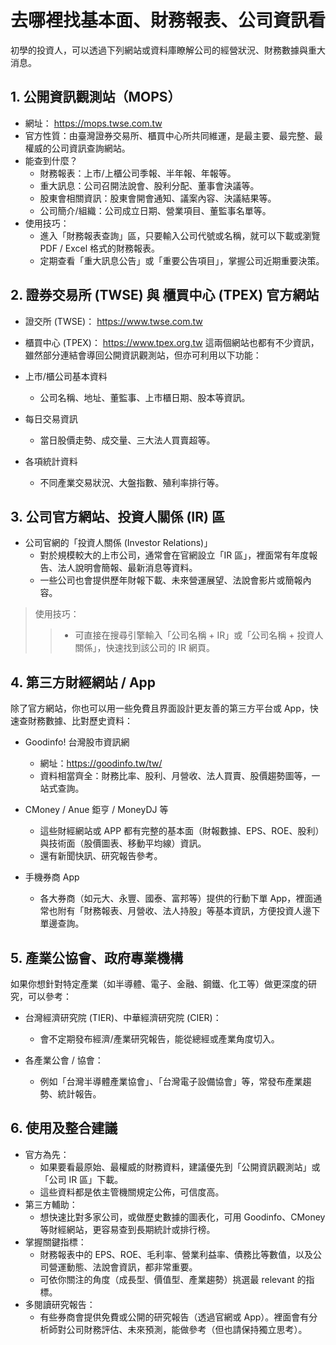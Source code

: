 # 去哪裡找基本面、財務報表、公司資訊看

初學的投資人，可以透過下列網站或資料庫瞭解公司的經營狀況、財務數據與重大消息。

## 1. 公開資訊觀測站（MOPS）

- 網址： https://mops.twse.com.tw
- 官方性質：由臺灣證券交易所、櫃買中心所共同維運，是最主要、最完整、最權威的公司資訊查詢網站。
- 能查到什麼？
  - 財務報表：上市/上櫃公司季報、半年報、年報等。
  - 重大訊息：公司召開法說會、股利分配、董事會決議等。
  - 股東會相關資訊：股東會開會通知、議案內容、決議結果等。
  - 公司簡介/組織：公司成立日期、營業項目、董監事名單等。
- 使用技巧：
  - 進入「財務報表查詢」區，只要輸入公司代號或名稱，就可以下載或瀏覽 PDF / Excel 格式的財務報表。
  - 定期查看「重大訊息公告」或「重要公告項目」，掌握公司近期重要決策。

## 2. 證券交易所 (TWSE) 與 櫃買中心 (TPEX) 官方網站

- 證交所 (TWSE)： https://www.twse.com.tw
- 櫃買中心 (TPEX)： https://www.tpex.org.tw
  這兩個網站也都有不少資訊，雖然部分連結會導回公開資訊觀測站，但亦可利用以下功能：

- 上市/櫃公司基本資料
  - 公司名稱、地址、董監事、上市櫃日期、股本等資訊。
- 每日交易資訊
  - 當日股價走勢、成交量、三大法人買賣超等。
- 各項統計資料
  - 不同產業交易狀況、大盤指數、殖利率排行等。

## 3. 公司官方網站、投資人關係 (IR) 區

- 公司官網的「投資人關係 (Investor Relations)」
  - 對於規模較大的上市公司，通常會在官網設立「IR 區」，裡面常有年度報告、法人說明會簡報、最新消息等資料。
  - 一些公司也會提供歷年財報下載、未來營運展望、法說會影片或簡報內容。

> 使用技巧：
>
> > - 可直接在搜尋引擎輸入「公司名稱 + IR」或「公司名稱 + 投資人關係」，快速找到該公司的 IR 網頁。

## 4. 第三方財經網站 / App

除了官方網站，你也可以用一些免費且界面設計更友善的第三方平台或 App，快速查財務數據、比對歷史資料：

- Goodinfo! 台灣股市資訊網

  - 網址：https://goodinfo.tw/tw/
  - 資料相當齊全：財務比率、股利、月營收、法人買賣、股價趨勢圖等，一站式查詢。

- CMoney / Anue 鉅亨 / MoneyDJ 等

  - 這些財經網站或 APP 都有完整的基本面（財報數據、EPS、ROE、股利）與技術面（股價圖表、移動平均線）資訊。
  - 還有新聞快訊、研究報告參考。

- 手機券商 App

  - 各大券商（如元大、永豐、國泰、富邦等）提供的行動下單 App，裡面通常也附有「財務報表、月營收、法人持股」等基本資訊，方便投資人邊下單邊查詢。

## 5. 產業公協會、政府專業機構

如果你想針對特定產業（如半導體、電子、金融、鋼鐵、化工等）做更深度的研究，可以參考：

- 台灣經濟研究院 (TIER)、中華經濟研究院 (CIER)：

  - 會不定期發布經濟/產業研究報告，能從總經或產業角度切入。

- 各產業公會 / 協會：
  - 例如「台灣半導體產業協會」、「台灣電子設備協會」等，常發布產業趨勢、統計報告。

## 6. 使用及整合建議

- 官方為先：
  - 如果要看最原始、最權威的財務資料，建議優先到「公開資訊觀測站」或「公司 IR 區」下載。
  - 這些資料都是依主管機關規定公佈，可信度高。
- 第三方輔助：
  - 想快速比對多家公司，或做歷史數據的圖表化，可用 Goodinfo、CMoney 等財經網站，更容易查到長期統計或排行榜。
- 掌握關鍵指標：
  - 財務報表中的 EPS、ROE、毛利率、營業利益率、債務比等數值，以及公司營運動態、法說會資訊，都非常重要。
  - 可依你關注的角度（成長型、價值型、產業趨勢）挑選最 relevant 的指標。
- 多閱讀研究報告：
  - 有些券商會提供免費或公開的研究報告（透過官網或 App）。裡面會有分析師對公司財務評估、未來預測，能做參考（但也請保持獨立思考）。
